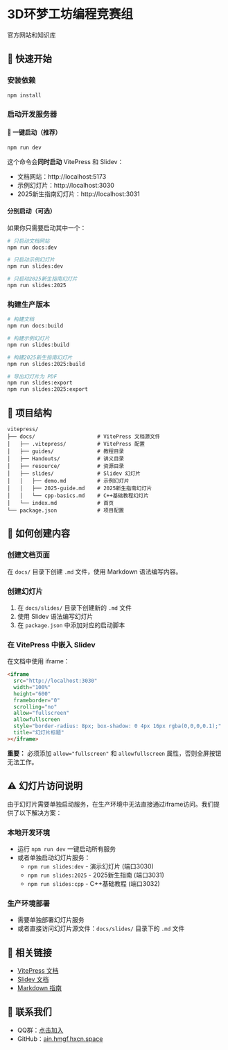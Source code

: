 # 3D环梦工坊编程竞赛组

官方网站和知识库

## 🚀 快速开始

### 安装依赖
```bash
npm install
```

### 启动开发服务器

#### 🚀 一键启动（推荐）
```bash
npm run dev
```
这个命令会**同时启动** VitePress 和 Slidev：
- 文档网站：http://localhost:5173
- 示例幻灯片：http://localhost:3030
- 2025新生指南幻灯片：http://localhost:3031

#### 分别启动（可选）
如果你只需要启动其中一个：

```bash
# 只启动文档网站
npm run docs:dev

# 只启动示例幻灯片
npm run slides:dev

# 只启动2025新生指南幻灯片
npm run slides:2025
```

### 构建生产版本

```bash
# 构建文档
npm run docs:build

# 构建示例幻灯片
npm run slides:build

# 构建2025新生指南幻灯片
npm run slides:2025:build

# 导出幻灯片为 PDF
npm run slides:export
npm run slides:2025:export
```

## 📁 项目结构

```
vitepress/
├── docs/                    # VitePress 文档源文件
│   ├── .vitepress/          # VitePress 配置
│   ├── guides/              # 教程目录
│   ├── Handouts/            # 讲义目录
│   ├── resource/            # 资源目录
│   ├── slides/              # Slidev 幻灯片
│   │   ├── demo.md          # 示例幻灯片
│   │   ├── 2025-guide.md    # 2025新生指南幻灯片
│   │   └── cpp-basics.md    # C++基础教程幻灯片
│   └── index.md             # 首页
└── package.json             # 项目配置
```

## 📝 如何创建内容

### 创建文档页面

在 `docs/` 目录下创建 `.md` 文件，使用 Markdown 语法编写内容。

### 创建幻灯片

1. 在 `docs/slides/` 目录下创建新的 `.md` 文件
2. 使用 Slidev 语法编写幻灯片
3. 在 `package.json` 中添加对应的启动脚本

### 在 VitePress 中嵌入 Slidev

在文档中使用 iframe：

```html
<iframe 
  src="http://localhost:3030"    
  width="100%" 
  height="600"    
  frameborder="0"  
  scrolling="no"
  allow="fullscreen"
  allowfullscreen
  style="border-radius: 8px; box-shadow: 0 4px 16px rgba(0,0,0,0.1);"  
  title="幻灯片标题" 
></iframe>
```

**重要：** 必须添加 `allow="fullscreen"` 和 `allowfullscreen` 属性，否则全屏按钮无法工作。

## ⚠️ 幻灯片访问说明

由于幻灯片需要单独启动服务，在生产环境中无法直接通过iframe访问。我们提供了以下解决方案：

### 本地开发环境
- 运行 `npm run dev` 一键启动所有服务
- 或者单独启动幻灯片服务：
  - `npm run slides:dev` - 演示幻灯片 (端口3030)
  - `npm run slides:2025` - 2025新生指南 (端口3031)  
  - `npm run slides:cpp` - C++基础教程 (端口3032)

### 生产环境部署
- 需要单独部署幻灯片服务
- 或者直接访问幻灯片源文件：`docs/slides/` 目录下的 `.md` 文件

## 🔗 相关链接

- [VitePress 文档](https://vitepress.dev/)
- [Slidev 文档](https://sli.dev/)
- [Markdown 指南](https://www.markdownguide.org/)

## 📮 联系我们

- QQ群：[点击加入](https://qm.qq.com/q/ZlktjRUdqg)
- GitHub：[ain.hmgf.hxcn.space](https://ain.hmgf.hxcn.space)

